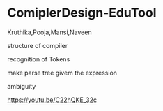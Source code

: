 # ComiplerDesign-EduTool

Kruthika,Pooja,Mansi,Naveen





structure of compiler

recognition of Tokens

make parse tree givem the expression

ambiguity


https://youtu.be/C22hQKE_32c 
